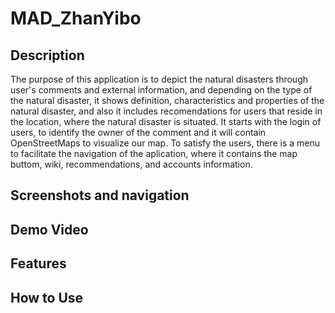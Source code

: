 # MAD_ZhanYibo

## Description
The purpose of this application is to depict the natural disasters through user's comments and external information, and depending on the type of the natural disaster, it shows definition, characteristics and properties of the natural disaster, and also it includes recomendations for users that reside in the location, where the natural disaster is situated. It starts with the login of users, to identify the owner of the comment and it will contain OpenStreetMaps to visualize our map. To satisfy the users, there is a menu to facilitate the navigation of the aplication, where it contains the map buttom, wiki, recommendations, and accounts information. 
## Screenshots and navigation
## Demo Video
## Features
## How to Use
##
